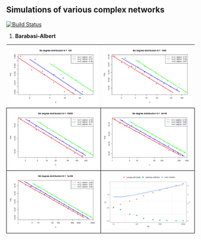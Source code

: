## Simulations of various complex networks

[![Build Status](https://travis-ci.com/robertjankowski/complex-networks.svg?token=xJWSE2zxzWsgsf4jc3ef&branch=master)](https://travis-ci.com/robertjankowski/complex-networks)

1. **Barabasi-Albert**


<style>
.foo table{
    width: 100%;
    border-collapse:collapse;
}

.foo td{
    width: 50%;
    text-align: left;
    border: 1px solid black;
}
</style>

<div class="foo">

|  ![ba_n=100](figures/ba_n=100.png)    |   ![ba_n=1000](figures/ba_n=1000.png)	|
|:-----------------------------------:	|:----------------------------------:	|
|  ![ba_n=10000](figures/ba_n=10000.png) 	|   ![ba_n=100000](figures/ba_n=100000.png)	|
|   ![ba_n=1000000](figures/ba_n=1000000.png)	|   ![ba_c_l](figures/ba_clustering_average_path.png)	|

</div>